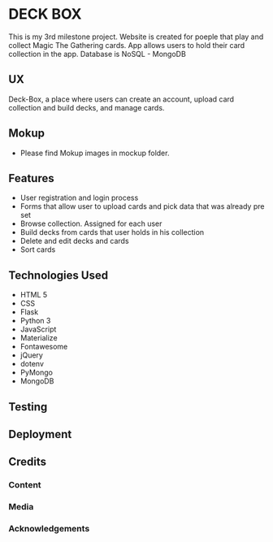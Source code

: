 # DECK BOX

This is my 3rd milestone project. Website is created for poeple that play and collect
Magic The Gathering cards. App allows users to hold their card collection in the app.
Database is NoSQL - MongoDB

## UX

Deck-Box, a place where users can create an account, upload card collection
and build decks, and manage cards.

## Mokup

- Please find Mokup images in mockup folder.

## Features

- User registration and login process
- Forms that allow user to upload cards and pick data that was already pre set 
- Browse collection. Assigned for each user
- Build decks from cards that user holds in his collection
- Delete and edit decks and cards
- Sort cards

## Technologies Used

- HTML 5
- CSS
- Flask
- Python 3
- JavaScript
- Materialize
- Fontawesome
- jQuery
- dotenv
- PyMongo
- MongoDB

## Testing




## Deployment





## Credits

### Content



### Media



### Acknowledgements

